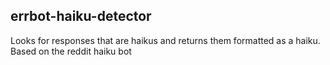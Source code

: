 errbot-haiku-detector
---

Looks for responses that are haikus and returns them formatted as a haiku.
Based on the reddit haiku bot
